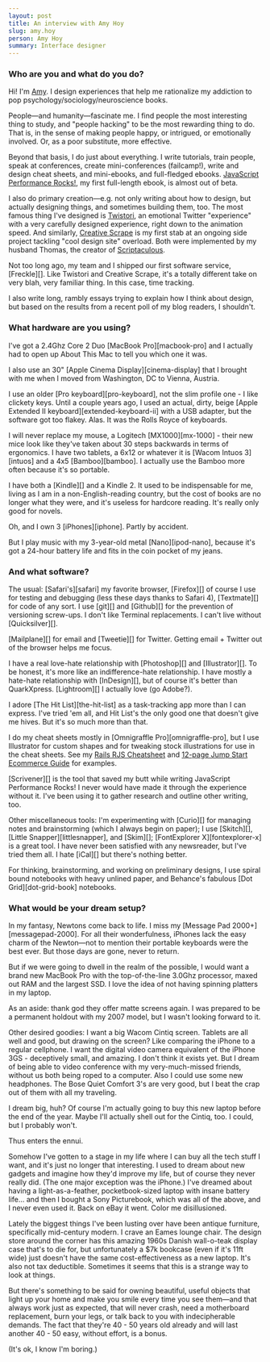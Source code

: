 ```yaml
---
layout: post
title: An interview with Amy Hoy
slug: amy.hoy
person: Amy Hoy
summary: Interface designer
---
```

### Who are you and what do you do?

Hi! I'm [Amy](http://slash7.com/ "Amy's website."). I design experiences that help me rationalize my addiction to pop psychology/sociology/neuroscience books.

People—and humanity—fascinate me. I find people the most interesting thing to study, and "people hacking" to be the most rewarding thing to do. That is, in the sense of making people happy, or intrigued, or emotionally involved. Or, as a poor substitute, more effective.

Beyond that basis, I do just about everything. I write tutorials, train people, speak at conferences, create mini-conferences (failcamp!), write and design cheat sheets, and mini-ebooks, and full-fledged ebooks. [JavaScript Performance Rocks!](http://jsrocks.com/ "Amy's book site."), my first full-length ebook, is almost out of beta.

I also do primary creation—e.g. not only writing about how to design, but actually designing things, and sometimes building them, too. The most famous thing I've designed is [Twistori](http://twistori.com/ "A Twitter 'emotion' app."), an emotional Twitter "experience" with a very carefully designed experience, right down to the animation speed. And similarly, [Creative Scrape](http://creativescrape.com "An 'inspiration utility'.") is my first stab at an ongoing side project tackling "cool design site" overload. Both were implemented by my husband Thomas, the creator of [Scriptaculous](http://scripty2.com).

Not too long ago, my team and I shipped our first software service, [Freckle][]. Like Twistori and Creative Scrape, it's a totally different take on very blah, very familiar thing. In this case, time tracking.

I also write long, rambly essays trying to explain how I think about design, but based on the results from a recent poll of my blog readers, I shouldn't.

### What hardware are you using?

I've got a 2.4Ghz Core 2 Duo [MacBook Pro][macbook-pro] and I actually had to open up About This Mac to tell you which one it was.

I also use an 30" [Apple Cinema Display][cinema-display] that I brought with me when I moved from Washington, DC to Vienna, Austria.

I use an older [Pro keyboard][pro-keyboard], not the slim profile one - I like clickety keys. Until a couple years ago, I used an actual, dirty, beige [Apple Extended II keyboard][extended-keyboard-ii] with a USB adapter, but the software got too flakey. Alas. It was the Rolls Royce of keyboards.

I will never replace my mouse, a Logitech [MX1000][mx-1000] - their new mice look like they've taken about 30 steps backwards in terms of ergonomics. I have two tablets, a 6x12 or whatever it is [Wacom Intuos 3][intuos] and a 4x5 [Bamboo][bamboo]. I actually use the Bamboo more often because it's so portable.

I have both a [Kindle][] and a Kindle 2. It used to be indispensable for me, living as I am in a non-English-reading country, but the cost of books are no longer what they were, and it's useless for hardcore reading. It's really only good for novels.

Oh, and I own 3 [iPhones][iphone]. Partly by accident.

But I play music with my 3-year-old metal [Nano][ipod-nano], because it's got a 24-hour battery life and fits in the coin pocket of my jeans.

### And what software?

The usual: [Safari's][safari] my favorite browser, [Firefox][] of course I use for testing and debugging (less these days thanks to Safari 4), [Textmate][] for code of any sort. I use [git][] and [Github][] for the prevention of versioning screw-ups. I don't like Terminal replacements. I can't live without [Quicksilver][].

[Mailplane][] for email and [Tweetie][] for Twitter. Getting email + Twitter out of the browser helps me focus.

I have a real love-hate relationship with [Photoshop][] and [Illustrator][]. To be honest, it's more like an indifference-hate relationship. I have mostly a hate-hate relationship with [InDesign][], but of course it's better than QuarkXpress. [Lightroom][] I actually love (go Adobe?).

I adore [The Hit List][the-hit-list] as a task-tracking app more than I can express. I've tried 'em all, and Hit List's the only good one that doesn't give me hives. But it's so much more than that.

I do my cheat sheets mostly in [Omnigraffle Pro][omnigraffle-pro], but I use Illustrator for custom shapes and for tweaking stock illustrations for use in the cheat sheets. See my [Rails RJS Cheatsheet](http://slash7.com/articles/2006/10/8/rjs-demistified-with-pretty-colors "Amy's Rails RJS cheatsheet.") and [12-page Jump Start Ecommerce Guide](http://jumpstartcc.com/ "Amy's ecommerce guide.") for examples.

[Scrivener][] is the tool that saved my butt while writing JavaScript Performance Rocks! I never would have made it through the experience without it. I've been using it to gather research and outline other writing, too.

Other miscellaneous tools: I'm experimenting with [Curio][] for managing notes and brainstorming (which I always begin on paper); I use [Skitch][], [Little Snapper][littlesnapper], and [Skim][]; [FontExplorer X][fontexplorer-x] is a great tool. I have never been satisfied with any newsreader, but I've tried them all. I hate [iCal][] but there's nothing better.

For thinking, brainstorming, and working on preliminary designs, I use spiral bound notebooks with heavy unlined paper, and Behance's fabulous [Dot Grid][dot-grid-book] notebooks.

### What would be your dream setup?

In my fantasy, Newtons come back to life. I miss my [Message Pad 2000+][messagepad-2000]. For all their wonderfulness, iPhones lack the easy charm of the Newton—not to mention their portable keyboards were the best ever. But those days are gone, never to return.

But if we were going to dwell in the realm of the possible, I would want a brand new MacBook Pro with the top-of-the-line 3.0Ghz processor, maxed out RAM and the largest SSD. I love the idea of not having spinning platters in my laptop. 

As an aside: thank god they offer matte screens again. I was prepared to be a permanent holdout with my 2007 model, but I wasn't looking forward to it. 

Other desired goodies: I want a big Wacom Cintiq screen. Tablets are all well and good, but drawing on the screen? Like comparing the iPhone to a regular cellphone. I want the digital video camera equivalent of the iPhone 3GS - deceptively small, and amazing. I don't think it exists yet. But I dream of being able to video conference with my very-much-missed friends, without us both being roped to a computer. Also I could use some new headphones. The Bose Quiet Comfort 3's are very good, but I beat the crap out of them with all my traveling. 

I dream big, huh? Of course I'm actually going to buy this new laptop before the end of the year. Maybe I'll actually shell out for the Cintiq, too. I could, but I probably won't. 

Thus enters the ennui. 

Somehow I've gotten to a stage in my life where I can buy all the tech stuff I want, and it's just no longer that interesting. I used to dream about new gadgets and imagine how they'd improve my life, but of course they never really did. (The one major exception was the iPhone.) I've dreamed about having a light-as-a-feather, pocketbook-sized laptop with insane battery life... and then I bought a Sony Picturebook, which was all of the above, and I never even used it. Back on eBay it went. Color me disillusioned.

Lately the biggest things I've been lusting over have been antique furniture, specifically mid-century modern. I crave an Eames lounge chair. The design store around the corner has this amazing 1960s Danish wall-o-teak display case that's to die for, but unfortunately a $7k bookcase (even if it's 11ft wide) just doesn't have the same cost-effectiveness as a new laptop. It's also not tax deductible. Sometimes it seems that this is a strange way to look at things.

But there's something to be said for owning beautiful, useful objects that light up your home and make you smile every time you see them—and that always work just as expected, that will never crash, need a motherboard replacement, burn your legs, or talk back to you with indecipherable demands. The fact that they're 40 - 50 years old already and will last another 40 - 50 easy, without effort, is a bonus.

(It's ok, I know I'm boring.)
